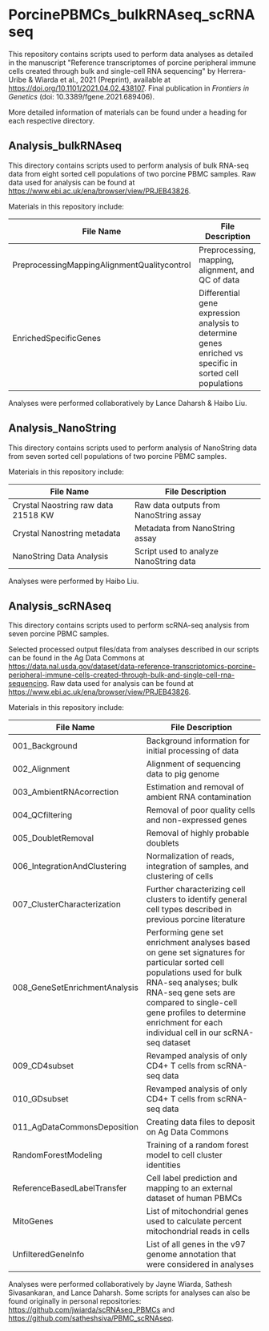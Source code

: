 # PorcinePBMCs_bulkRNAseq_scRNAseq

This repository contains scripts used to perform data analyses as detailed in the manuscript "Reference transcriptomes of porcine peripheral immune cells created through bulk and single-cell RNA sequencing" by Herrera-Uribe & Wiarda et al., 2021 (Preprint), available at https://doi.org/10.1101/2021.04.02.438107. Final publication in _Frontiers in Genetics_ (doi: 10.3389/fgene.2021.689406).

More detailed information of materials can be found under a heading for each respective directory.

## Analysis_bulkRNAseq

This directory contains scripts used to perform analysis of bulk RNA-seq data from eight sorted cell populations of two porcine PBMC samples. Raw data used for analysis can be found at https://www.ebi.ac.uk/ena/browser/view/PRJEB43826.

Materials in this repository include: 

| File Name | File Description |
| ----------- | ------------------ |
| PreprocessingMappingAlignmentQualitycontrol | Preprocessing, mapping, alignment, and QC of data |
| EnrichedSpecificGenes | Differential gene expression analysis to determine genes enriched vs specific in sorted cell populations |

Analyses were performed collaboratively by Lance Daharsh & Haibo Liu.

## Analysis_NanoString

This directory contains scripts used to perform analysis of NanoString data from seven sorted cell populations of two porcine PBMC samples.

Materials in this repository include: 

| File Name | File Description |
| ----------- | ------------------ |
| Crystal Naostring raw data 21518 KW | Raw data outputs from NanoString assay |
| Crystal Nanostring metadata | Metadata from NanoString assay |
| NanoString Data Analysis | Script used to analyze NanoString data |

Analyses were performed by Haibo Liu.

## Analysis_scRNAseq

This directory contains scripts used to perform scRNA-seq analysis from seven porcine PBMC samples.

Selected processed output files/data from analyses described in our scripts can be found in the Ag Data Commons at https://data.nal.usda.gov/dataset/data-reference-transcriptomics-porcine-peripheral-immune-cells-created-through-bulk-and-single-cell-rna-sequencing. Raw data used for analysis can be found at https://www.ebi.ac.uk/ena/browser/view/PRJEB43826.

Materials in this repository include:

| File Name | File Description |
| ----------- | ------------------ |
| 001_Background | Background information for initial processing of data |
| 002_Alignment | Alignment of sequencing data to pig genome |
| 003_AmbientRNAcorrection | Estimation and removal of ambient RNA contamination |
| 004_QCfiltering | Removal of poor quality cells and non-expressed genes |
| 005_DoubletRemoval | Removal of highly probable doublets |
| 006_IntegrationAndClustering | Normalization of reads, integration of samples, and clustering of cells |
| 007_ClusterCharacterization | Further characterizing cell clusters to identify general cell types described in previous porcine literature |
| 008_GeneSetEnrichmentAnalysis | Performing gene set enrichment analyses based on gene set signatures for particular sorted cell populations used for bulk RNA-seq analyses; bulk RNA-seq gene sets are compared to single-cell gene profiles to determine enrichment for each individual cell in our scRNA-seq dataset |
| 009_CD4subset | Revamped analysis of only CD4+ T cells from scRNA-seq data |
| 010_GDsubset | Revamped analysis of only CD4+ T cells from scRNA-seq data |
| 011_AgDataCommonsDeposition | Creating data files to deposit on Ag Data Commons |
| RandomForestModeling | Training of a random forest model to cell cluster identities |
| ReferenceBasedLabelTransfer | Cell label prediction and mapping to an external dataset of human PBMCs |
| MitoGenes | List of mitochondrial genes used to calculate percent mitochondrial reads in cells |
| UnfilteredGeneInfo | List of all genes in the v97 genome annotation that were considered in analyses |

Analyses were performed collaboratively by Jayne Wiarda, Sathesh Sivasankaran, and Lance Daharsh. Some scripts for analyses can also be found originally in personal repositories: https://github.com/jwiarda/scRNAseq_PBMCs and https://github.com/satheshsiva/PBMC_scRNAseq.

